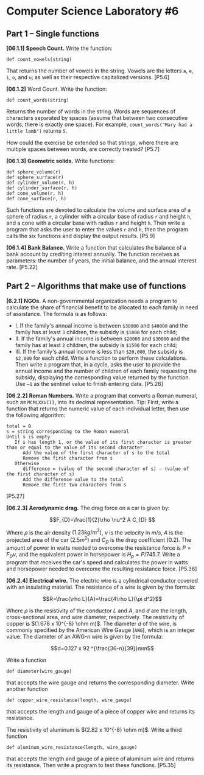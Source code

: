 # Computer Science Laboratory \#6

## Part 1 – Single functions

**[06.1.1]** **Speech Count.** Write the function: 
```
def count_vowels(string)
```
That returns the number of vowels in the string. Vowels are the letters `a`, `e`, `i`, `o`, and `u`;  as well as their respective capitalized versions. [P5.6]

**[06.1.2]** Word Count. Write the function: 
```
def count_words(string)
```
Returns the number of words in the string. Words are sequences of characters separated by spaces (assume that between two consecutive words, there is exactly one space). For example, `count_words("Mary had a little lamb")` returns `5`. 

How could the exercise be extended so that strings, where there are multiple spaces between words, are correctly treated? [P5.7]

**[06.1.3]** **Geometric solids.** Write functions:
 ```
 def sphere_volume(r)
 def sphere_surface(r)
 def cylinder_volume(r, h)
 def cylinder_surface(r, h)
 def cone_volume(r, h)
 def cone_surface(r, h)
```
Such functions are devoted to calculate the volume and surface area of a sphere of radius `r`, a cylinder with a circular base of radius `r` and height `h`, and a cone with a circular base with radius `r` and height `h`. Then write a program that asks the user to enter the values `r` and `h`, then the program calls the six functions and display the output results. [P5.9]

**[06.1.4]** **Bank Balance.** Write a function that calculates the balance of a bank account by crediting interest annually. The function receives as parameters: the number of years, the initial balance, and the annual interest rate. [P5.22]

## Part 2 – Algorithms that make use of functions

**[6.2.1]** **NGOs.** A non-governmental organization needs a program to calculate the share of financial benefit to be allocated to each family in need of assistance. The formula is as follows: 
   - I. If the family's annual income is between `$30000` and `$40000` and the family has at least `3` children, the subsidy is `$1000` for each child;  
   - II. If the family's annual income is between `$20000` and  `$30000` and the family has at least `2` children, the subsidy is `$1500` for each child;  
   - III. If the family's annual income is less than `$20,000`, the subsidy is `$2,000` for each child. 
Write a function to perform these calculations. Then write a program that, in a cycle, asks the user to provide the annual income and the number of children of each family requesting the subsidy, displaying the corresponding value returned by the function. Use  `–1` as the sentinel value to finish entering data. [P5.28]

**[06.2.2]** **Roman Numbers.** Write a program that converts a Roman numeral, such as `MCMLXXVIII`, into its decimal representation. 
Tip: First, write a function that returns the numeric value of each individual letter, then use the following algorithm: 
```
total = 0 
s = string corresponding to the Roman numeral
Until s is empty
   If s has length 1, or the value of its first character is greater than or equal to the value of its second character
      Add the value of the first character of s to the total
      Remove the first character from s
   Otherwise 
      difference = (value of the second character of s) – (value of the first character of s)
      Add the difference value to the total
      Remove the first two characters from s
```
[P5.27]

**[06.2.3]** **Aerodynamic drag.** The drag force on a car is given by:

$$F_{D}=\frac{1}{2}\rho \nu^2 A C_{D} $$

Where  $\rho$ is the air density $(1.23kg/m^3)$,  $\nu$ is the velocity in $m/s$,  $A$ is the projected area of the car $(2.5m^2)$ and $C_{D}$ is the drag coefficient $(0.2)$. The amount of power in watts needed to overcome the resistance force is $P=F_{D}\nu$, and the equivalent power in horsepower is $H_p=P/745.7$. Write a program that receives the car's speed and calculates the power in watts and horsepower needed to overcome the resulting resistance force. [P5.36]

**[06.2.4]** **Electrical wire.** The electric wire is a cylindrical conductor covered with an insulating material. The resistance of a wire is given by the formula:

$$R=\frac{\rho L}{A}=\frac{4\rho L}{\pi d^2}$$

Where  $\rho$ is the resistivity of the conductor $L$ and $A$, and $d$ are the length, cross-sectional area, and wire diameter, respectively. The resistivity of copper is $(1.678 x 10^{-8} \ohm m)$. The diameter $d$ of the wire, is commonly specified by the American Wire Gauge (`AWG`), which is an integer value. The diameter of an AWG-$n$ wire is given by the formula:

$$d=0.127 x 92 ^{\frac{36-n}{39}}mm$$

Write a function
```
def diameter(wire_gauge)
```
that accepts the wire gauge and returns the corresponding diameter. Write another function
```
def copper_wire_resistance(length, wire_gauge)
```
that accepts the length and gauge of a piece of copper wire and returns its resistance.

The resistivity of aluminum is  $(2.82 x 10^{-8} \ohm m)$. Write a third function
```
def aluminum_wire_resistance(length, wire_gauge)
```
that accepts the length and gauge of a piece of aluminum wire and returns its resistance. Then write a program to test these functions. [P5.35]
